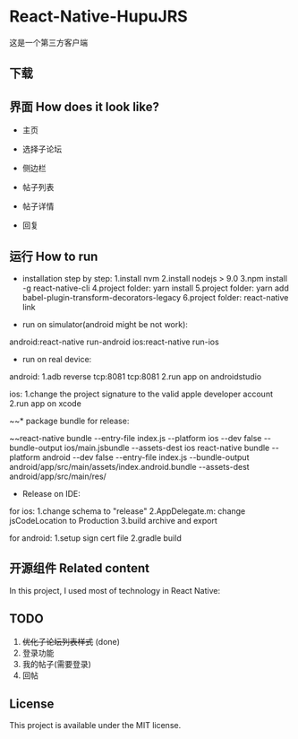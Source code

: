 # React-Native-HupuJRS

这是一个第三方客户端

## 下载


## 界面  How does it look like?

* 主页



* 选择子论坛



* 侧边栏


* 帖子列表

* 帖子详情

* 回复

## 运行  How to run

* installation step by step:
1.install nvm
2.install nodejs > 9.0
3.npm install -g react-native-cli
4.project folder: yarn install
5.project folder: yarn add babel-plugin-transform-decorators-legacy
6.project folder: react-native link

* run on simulator(android might be not work):

android:react-native run-android
ios:react-native run-ios

* run on real device:

android:
1.adb reverse tcp:8081 tcp:8081
2.run app on androidstudio

ios:
1.change the project signature to the valid apple developer account
2.run app on xcode

~~* package bundle for release:

~~react-native bundle --entry-file index.js --platform ios --dev false --bundle-output ios/main.jsbundle --assets-dest ios
react-native bundle --platform android --dev false --entry-file index.js --bundle-output android/app/src/main/assets/index.android.bundle --assets-dest android/app/src/main/res/

* Release on IDE:

for ios:
1.change schema to "release"
2.AppDelegate.m: change jsCodeLocation to Production
3.build archive and export

for android:
1.setup sign cert file
2.gradle build

## 开源组件 Related content

In this project, I used most of technology in React Native:

## TODO

1. ~~优化子论坛列表样式~~ (done)
2. 登录功能
3. 我的帖子(需要登录)
4. 回帖

## License

This project is available under the MIT license.
